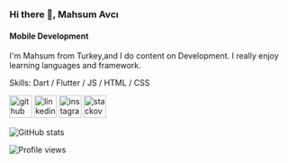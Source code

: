 ### Hi there 👋, Mahsum Avcı
#### Mobile Development
I'm Mahsum from Turkey,and I do content on Development. I really enjoy learning languages and framework.

Skills: Dart / Flutter / JS / HTML / CSS



[<img src='https://cdn.jsdelivr.net/npm/simple-icons@3.0.1/icons/github.svg' alt='github' height='40'>](https://github.com/mahsumavci)  [<img src='https://cdn.jsdelivr.net/npm/simple-icons@3.0.1/icons/linkedin.svg' alt='linkedin' height='40'>](https://www.linkedin.com/in/https://www.linkedin.com/in/mahsum-avc%C4%B1-b29259b5//)  [<img src='https://cdn.jsdelivr.net/npm/simple-icons@3.0.1/icons/instagram.svg' alt='instagram' height='40'>](https://www.instagram.com/mahsunavci.7/)  [<img src='https://cdn.jsdelivr.net/npm/simple-icons@3.0.1/icons/stackoverflow.svg' alt='stackoverflow' height='40'>](https://stackoverflow.com/users/https://stackoverflow.com/users/9859583/mahsun-avc%c4%b1)  

![GitHub stats](https://github-readme-stats.vercel.app/api?username=mahsumavci&show_icons=true)  

![Profile views](https://gpvc.arturio.dev/mahsumavci)  
